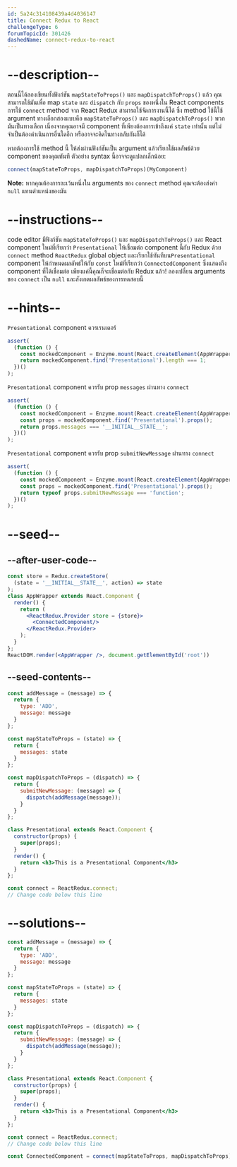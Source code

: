 ```yaml
---
id: 5a24c314108439a4d4036147
title: Connect Redux to React
challengeType: 6
forumTopicId: 301426
dashedName: connect-redux-to-react
---
```


# --description--

ตอนนี้ได้ลองเขียนทั้งฟังก์ชัน `mapStateToProps()` และ `mapDispatchToProps()` แล้ว คุณสามารถใช้มันเพื่อ map `state` และ `dispatch` กับ `props` ของหนึ่งใน React components การใช้ `connect` method จาก React Redux สามารถใช้จัดการงานนี้ได้ ซึ่ง method ใช้นี้ใช้ argument ทางเลือกสองแบบคือ `mapStateToProps()` และ `mapDispatchToProps()` พวกมันเป็นทางเลือก เนื่องจากคุณอาจมี component ที่เพียงต้องการเข้าถึงแค่ `state` เท่านั้น แต่ไม่จำเป็นต้องดำเนินการอื่นใดอีก หรืออาจจะคิดในทางกลับกันก็ได้

หากต้องการใช้ method นี้ ให้ส่งผ่านฟังก์ชันเป็น argument แล้วเรียกใช้ผลลัพธ์ด้วย component ของคุณทันที ตัวอย่าง syntax นี้อาจจะดูแปลกเล็กน้อย:

```js
connect(mapStateToProps, mapDispatchToProps)(MyComponent)
```

**Note:** หากคุณต้องการละเว้นหนึ่งใน arguments ของ `connect` method คุณจะต้องส่งค่า `null` แทนตำแหน่งของมัน

# --instructions--

code editor มีฟังก์ชัน `mapStateToProps()` และ `mapDispatchToProps()` และ React component ใหม่ที่เรียกว่า `Presentational` ให้เชื่อมต่อ component นี้กับ Redux ด้วย `connect` method `ReactRedux` global object และเรียกใช้ทันทีบน`Presentational` component ให้กำหนดผลลัพธ์ให้กับ `const` ใหม่ที่เรียกว่า `ConnectedComponent` ซึ่งแสดงถึง component ที่ได้เชื่อมต่อ เพียงแค่นี้คุณก็จะเชื่อมต่อกับ Redux แล้ว! ลองเปลี่ยน arguments ของ `connect` เป็น `null` และสังเกตผลลัพธ์ของการทดสอบนี้

# --hints--

`Presentational` component ควรเรนเดอร์

```js
assert(
  (function () {
    const mockedComponent = Enzyme.mount(React.createElement(AppWrapper));
    return mockedComponent.find('Presentational').length === 1;
  })()
);
```

`Presentational` component ควรรับ prop `messages` ผ่านทาง `connect`

```js
assert(
  (function () {
    const mockedComponent = Enzyme.mount(React.createElement(AppWrapper));
    const props = mockedComponent.find('Presentational').props();
    return props.messages === '__INITIAL__STATE__';
  })()
);
```

`Presentational` component ควรรับ prop `submitNewMessage` ผ่านทาง `connect`

```js
assert(
  (function () {
    const mockedComponent = Enzyme.mount(React.createElement(AppWrapper));
    const props = mockedComponent.find('Presentational').props();
    return typeof props.submitNewMessage === 'function';
  })()
);
```

# --seed--

## --after-user-code--

```jsx
const store = Redux.createStore(
  (state = '__INITIAL__STATE__', action) => state
);
class AppWrapper extends React.Component {
  render() {
    return (
      <ReactRedux.Provider store = {store}>
        <ConnectedComponent/>
      </ReactRedux.Provider>
    );
  }
};
ReactDOM.render(<AppWrapper />, document.getElementById('root'))
```

## --seed-contents--

```jsx
const addMessage = (message) => {
  return {
    type: 'ADD',
    message: message
  }
};

const mapStateToProps = (state) => {
  return {
    messages: state
  }
};

const mapDispatchToProps = (dispatch) => {
  return {
    submitNewMessage: (message) => {
      dispatch(addMessage(message));
    }
  }
};

class Presentational extends React.Component {
  constructor(props) {
    super(props);
  }
  render() {
    return <h3>This is a Presentational Component</h3>
  }
};

const connect = ReactRedux.connect;
// Change code below this line
```

# --solutions--

```jsx
const addMessage = (message) => {
  return {
    type: 'ADD',
    message: message
  }
};

const mapStateToProps = (state) => {
  return {
    messages: state
  }
};

const mapDispatchToProps = (dispatch) => {
  return {
    submitNewMessage: (message) => {
      dispatch(addMessage(message));
    }
  }
};

class Presentational extends React.Component {
  constructor(props) {
    super(props);
  }
  render() {
    return <h3>This is a Presentational Component</h3>
  }
};

const connect = ReactRedux.connect;
// Change code below this line

const ConnectedComponent = connect(mapStateToProps, mapDispatchToProps)(Presentational);
```
